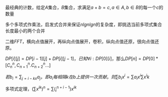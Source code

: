 最经典的计数，给定$A$集合，$B$集合，求满足$a+b=c,a \in A,b \in B$的每一个$c$的数量

多个多项式作乘法，启发式合并来保证$nlgnlgn$的复杂度，即挑选当前多项式集合长度最小的两个合并

二维$FFT$，横向点值展开，再纵向点值展开，卷积，纵向点值还原，很向点值还原。

$DP[i][j]=DP[i-1][j]+DP[i][j-1]，已知 \forall i:DP[0][i]$，那么$DP[n]=DP[0] * [C_n^n,C_{n+1}^n.C_{n+2}^n...]$

$若b_i=\sum_{j=i-kx}a_j，即a_i每相隔k在b上提供一次贡献，则\sum b_ix^i=\sum a_ix^i\sum x^ik$

多项式定理，$(\sum x^{ik})^n=\sum(^{n+i-1}_i)x^{ik}$

